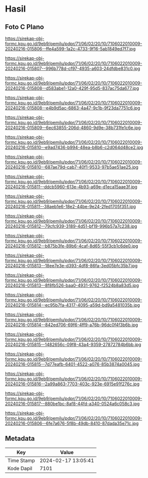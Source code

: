 # Hasil

## Foto C Plano

https://sirekap-obj-formc.kpu.go.id/9eb9/pemilu/pdpr/71/06/02/20/10/7106022010009-20240216-015806--ffe4a599-1a2c-4733-9f16-5ab1849ed7f7.jpg

https://sirekap-obj-formc.kpu.go.id/9eb9/pemilu/pdpr/71/06/02/20/10/7106022010009-20240216-015807--996b778d-cf97-4935-a603-24dfdbe831c0.jpg

https://sirekap-obj-formc.kpu.go.id/9eb9/pemilu/pdpr/71/06/02/20/10/7106022010009-20240216-015808--d583abe1-12a0-429f-95d5-837ac75da677.jpg

https://sirekap-obj-formc.kpu.go.id/9eb9/pemilu/pdpr/71/06/02/20/10/7106022010009-20240216-015808--e4b9d5ac-6863-4a47-9c1b-9f23da7751c6.jpg

https://sirekap-obj-formc.kpu.go.id/9eb9/pemilu/pdpr/71/06/02/20/10/7106022010009-20240216-015809--6ec63855-206d-4860-9d9e-38b731fe1c6e.jpg

https://sirekap-obj-formc.kpu.go.id/9eb9/pemilu/pdpr/71/06/02/20/10/7106022010009-20240216-015810--e9ad7436-b994-48ea-b8b6-c2d064d48ce2.jpg

https://sirekap-obj-formc.kpu.go.id/9eb9/pemilu/pdpr/71/06/02/20/10/7106022010009-20240216-015810--687ae79d-cab7-40f1-9533-97b5ae51ae25.jpg

https://sirekap-obj-formc.kpu.go.id/9eb9/pemilu/pdpr/71/06/02/20/10/7106022010009-20240216-015811--ddcb5960-613e-4b93-a69e-d1eca15aae3f.jpg

https://sirekap-obj-formc.kpu.go.id/9eb9/pemilu/pdpr/71/06/02/20/10/7106022010009-20240216-015811--38aeb1e6-18e2-44be-9e24-2fed1705f351.jpg

https://sirekap-obj-formc.kpu.go.id/9eb9/pemilu/pdpr/71/06/02/20/10/7106022010009-20240216-015812--79cfc939-3189-4d51-bf19-996b57a7c238.jpg

https://sirekap-obj-formc.kpu.go.id/9eb9/pemilu/pdpr/71/06/02/20/10/7106022010009-20240216-015812--b875b3fe-89b6-4caf-8d65-55f3cb1c6de0.jpg

https://sirekap-obj-formc.kpu.go.id/9eb9/pemilu/pdpr/71/06/02/20/10/7106022010009-20240216-015813--18ee7e3e-d393-4df8-86fa-3ed05bfc35b7.jpg

https://sirekap-obj-formc.kpu.go.id/9eb9/pemilu/pdpr/71/06/02/20/10/7106022010009-20240216-015813--8f8fb526-baa0-4931-9762-f2524b8a83d5.jpg

https://sirekap-obj-formc.kpu.go.id/9eb9/pemilu/pdpr/71/06/02/20/10/7106022010009-20240216-015814--ec95b7fa-4317-4095-a59d-bd9a5481035b.jpg

https://sirekap-obj-formc.kpu.go.id/9eb9/pemilu/pdpr/71/06/02/20/10/7106022010009-20240216-015814--842ed706-69f6-4ff9-a76b-96dc0f4f3b6b.jpg

https://sirekap-obj-formc.kpu.go.id/9eb9/pemilu/pdpr/71/06/02/20/10/7106022010009-20240216-015815--1482656c-09f8-43a4-9359-27872784b6bb.jpg

https://sirekap-obj-formc.kpu.go.id/9eb9/pemilu/pdpr/71/06/02/20/10/7106022010009-20240216-015815--7d77eafb-6401-4522-a076-85b3874a0045.jpg

https://sirekap-obj-formc.kpu.go.id/9eb9/pemilu/pdpr/71/06/02/20/10/7106022010009-20240216-015816--2a99a863-7703-403c-923e-6915e91f276c.jpg

https://sirekap-obj-formc.kpu.go.id/9eb9/pemilu/pdpr/71/06/02/20/10/7106022010009-20240216-015817--880be1bc-8af8-44fd-a340-0524a6c058c3.jpg

https://sirekap-obj-formc.kpu.go.id/9eb9/pemilu/pdpr/71/06/02/20/10/7106022010009-20240216-015806--6fe7a676-5f8b-49db-8410-87dada35e71c.jpg


## Metadata

| Key        | Value               |
| ---------- | ------------------- |
| Time Stamp | 2024-02-17 13:05:41 |
| Kode Dapil | 7101                |



